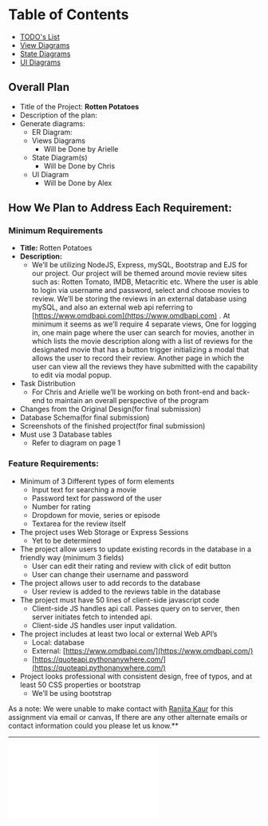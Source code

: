 # Table of Contents
- [TODO's List](/docs/plan/TODO.md)
- [View Diagrams](/docs/plan/diagrams/view.md)
- [State Diagrams](/docs/plan/diagrams/state.md)
- [UI Diagrams](/docs/plan/diagrams/ui.md)

## Overall Plan
- Title of the Project: **Rotten Potatoes**
- Description of the plan:
- Generate diagrams:
  - ER Diagram:
  - Views Diagrams
    - Will be Done by Arielle
  - State Diagram(s)
    - Will be Done by Chris
  - UI Diagram
    - Will be Done by Alex
## How We Plan to Address Each Requirement:
### Minimum Requirements
  - **Title:** Rotten Potatoes
  - **Description:**
    - We’ll be utilizing NodeJS, Express, mySQL, Bootstrap and EJS for our project. Our project will be themed around movie review sites such as: Rotten Tomato, IMDB, Metacritic etc. Where the user is able to login via username and password, select and choose movies to review. We’ll be storing the reviews in an external database using mySQL, and also an external web api referring to [https://www.omdbapi.com](https://www.omdbapi.com) . At minimum it seems as we’ll require 4 separate views, One for logging in, one main page where the user can search for movies, another in which lists the movie description along with a list of reviews for the designated movie that has a button trigger initializing a modal that allows the user to record their review. Another page in which the user can view all the reviews they have submitted with the capability to edit via modal popup.
  - Task Distribution
    - For Chris and Arielle we’ll be working on both front-end and back-end to maintain an overall perspective of the program
  - Changes from the Original Design(for final submission)
  - Database Schema(for final submission)
  - Screenshots of the finished project(for final submission)
  - Must use 3 Database tables
    - Refer to diagram on page 1
### Feature Requirements:
- Minimum of 3 Different types of form elements
  - Input text for searching a movie
  - Password text for password of the user
  - Number for rating
  - Dropdown for movie, series or episode
  - Textarea for the review itself
- The project uses Web Storage or Express Sessions
  - Yet to be determined
- The project allow users to update existing records in the database in a friendly way (minimum 3 fields)
  - User can edit their rating and review with click of edit button
  - User can change their username and password
- The project allows user to add records to the database
  - User review is added to the reviews table in the database
- The project must have 50 lines of client-side javascript code
  - Client-side JS handles api call. Passes query on to server, then server initiates fetch to intended api.
  - Client-side JS handles user input validation.
- The project includes at least two local or external Web API’s
  - Local: database
  - External: [https://www.omdbapi.com/](https://www.omdbapi.com/)
  - [https://quoteapi.pythonanywhere.com/](https://quoteapi.pythonanywhere.com/)
- Project looks professional with consistent design, free of typos, and at least 50 CSS properties or bootstrap
  - We’ll be using bootstrap

As a note: We were unable to make contact with [Ranjita Kaur](mailto:rsumman@csumb.edu) for this assignment via email or canvas, If there are any other alternate emails or contact information could you please let us know.**

---
![TODOs](/docs/plan/TODO.md#todo-list)
